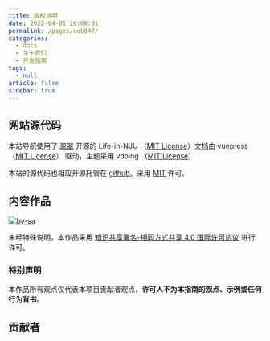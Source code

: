 ```yaml
---
title: 版权说明
date: 2022-04-01 20:08:01
permalink: /pages/aeb847/
categories: 
  - docs
  - 关于我们
  - 开发指南
tags: 
  - null
article: false
sidebar: true
---
```


## 网站源代码

本站导航使用了 [翠翠](https://github.com/idealclover) 开源的 Life-in-NJU （[MIT License](https://github.com/idealclover/Life-in-NJU/blob/master/LICENSE)）文档由 vuepress（[MIT License](https://github.com/vuejs/vuepress/blob/master/LICENSE)） 驱动，主题采用 vdoing （[MIT License](https://github.com/xugaoyi/vuepress-theme-vdoing/blob/master/LICENSE)）

本站的源代码也相应开源托管在 [github](https://github.com/lit-lug/LuoLi-Guide)。采用 [MIT](https://github.com/lit-lug/LuoLi-Guide/blob/main/LICENSE) 许可。

## 内容作品


[![by-sa](https://image.iluoli.ren/2022/04/17/10bce799b52af.svg)](https://creativecommons.org/licenses/by-sa/4.0/deed.zh)


未经特殊说明，本作品采用 [知识共享署名-相同方式共享 4.0 国际许可协议](https://creativecommons.org/licenses/by-sa/4.0/deed.zh) 进行许可。

### 特别声明

本作品所有观点仅代表本项目贡献者观点，**许可人不为本指南的观点、示例或任何行为背书**。

## 贡献者
